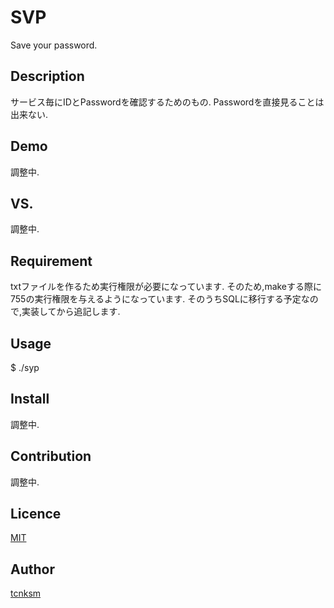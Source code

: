 SVP
====

Save your password.

## Description
サービス毎にIDとPasswordを確認するためのもの.
Passwordを直接見ることは出来ない.

## Demo
調整中.

## VS. 
調整中.

## Requirement
txtファイルを作るため実行権限が必要になっています.
そのため,makeする際に755の実行権限を与えるようになっています.
そのうちSQLに移行する予定なので,実装してから追記します.

## Usage
$ ./syp

## Install
調整中.

## Contribution
調整中.

## Licence

[MIT](https://github.com/tcnksm/tool/blob/master/LICENCE)

## Author

[tcnksm](https://github.com/tcnksm)

